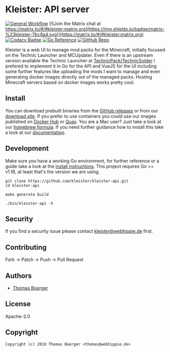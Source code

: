 # Kleister: API server

[![General Workflow](https://github.com/kleister/kleister-api/actions/workflows/general.yml/badge.svg)](https://github.com/kleister/kleister-api/actions/workflows/general.yml) [![Join the Matrix chat at https://matrix.to/#/#kleister:matrix.org](https://img.shields.io/badge/matrix-%23kleister-7bc9a4.svg)](https://matrix.to/#/#kleister:matrix.org) [![Codacy Badge](https://app.codacy.com/project/badge/Grade/c4d0c564f786486c93e37d62db312746)](https://www.codacy.com/gh/kleister/kleister-api/dashboard?utm_source=github.com&amp;utm_medium=referral&amp;utm_content=kleister/kleister-api&amp;utm_campaign=Badge_Grade) [![Go Reference](https://pkg.go.dev/badge/github.com/kleister/kleister-api.svg)](https://pkg.go.dev/github.com/kleister/kleister-api) [![GitHub Repo](https://img.shields.io/badge/github-repo-yellowgreen)](https://github.com/kleister/kleister-api)

Kleister is a web UI to manage mod packs for the Minecraft, initially focused on
the Technic Launcher and MCUpdater. Even if there is an upstream version
available the Technic Launcher at [TechnicPack/TechnicSolder][solder] I prefered
to implement it in Go for the API and VueJS for the UI including some further
features like uploading the mods I want to manage and even generating docker
images directly out of the managed packs. Hosting Minecraft servers based on
docker images works pretty cool.

## Install

You can download prebuilt binaries from the [GitHub releases][releases] or from
our [download site][downloads]. If you prefer to use containers you could use
our images published on [Docker Hub][dockerhub] or [Quay][quay]. You are a Mac
user? Just take a look at our [homebrew formula][homebrew]. If you need further
guidance how to install this take a look at our [documentation][docs].

## Development

Make sure you have a working Go environment, for further reference or a guide
take a look at the [install instructions][golang]. This project requires
Go >= v1.18, at least that's the version we are using.

```console
git clone https://github.com/kleister/kleister-api.git
cd kleister-api

make generate build

./bin/kleister-api -h
```

## Security

If you find a security issue please contact
[kleister@webhippie.de](mailto:kleister@webhippie.de) first.

## Contributing

Fork -> Patch -> Push -> Pull Request

## Authors

-   [Thomas Boerger](https://github.com/tboerger)

## License

Apache-2.0

## Copyright

```console
Copyright (c) 2018 Thomas Boerger <thomas@webhippie.de>
```

[releases]: https://github.com/kleister/kleister-api/releases
[downloads]: https://dl.kleister.eu/api
[homebrew]: https://github.com/kleister/homebrew-kleister
[dockerhub]: https://hub.docker.com/r/kleister/kleister-api/tags/
[quay]: https://quay.io/repository/kleister/kleister-api?tab=tags
[docs]: https://kleister.eu/
[golang]: http://golang.org/doc/install.html
[solder]: https://github.com/TechnicPack/TechnicSolder
